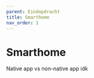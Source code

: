 ```yaml
---
parent: Eindopdracht
title: Smarthome
nav_order: 1
---
```


# Smarthome
Native app vs non-native app idk
